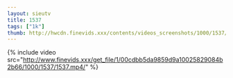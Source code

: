 ```yaml
--- 
layout: sieutv
title: 1537
tags: ["1k"]
thumb: http://hwcdn.finevids.xxx/contents/videos_screenshots/1000/1537/preview.mp4.jpg
---
```

{% include video src="http://www.finevids.xxx/get_file/1/00cdbb5da9859d9a10025829084b2b66/1000/1537/1537.mp4/" %} 

